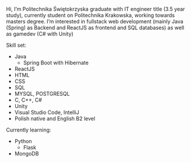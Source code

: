 Hi, I’m Politechnika Świętokrzyska graduate with IT engineer title (3.5 year study), currently student on Politechnika Krakowska, working towards masters degree.
I’m interested in fullstack web development (mainly Java (Spring) as Backend and ReactJS as frontend and SQL databases) as well as gamedev (C# with Unity)

Skill set:
  - Java
    * Spring Boot with Hibernate
  - ReactJS
  - HTML
  - CSS
  - SQL
  - MYSQL, POSTGRESQL
  - C, C++, C#
  - Unity
  - Visual Studio Code, IntelliJ
  - Polish native and English B2 level

Currently learning:
- Python 
  * Flask
- MongoDB

<!---
camillo29/camillo29 is a ✨ special ✨ repository because its `README.md` (this file) appears on your GitHub profile.
You can click the Preview link to take a look at your changes.
--->
